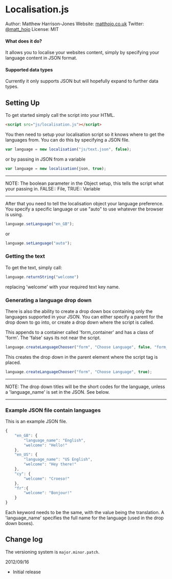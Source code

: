 Localisation.js
========

Author: Matthew Harrison-Jones
Website: [matthojo.co.uk](http://matthojo.co.uk)
Twitter: [@matt_hojo](http://twitter.com/matt_hojo)
License: MIT

#### What does it do?

It allows you to localise your websites content, simply by specifying your language content in JSON format. 

#### Supported data types

Currently it only supports JSON but will hopefully expand to further data types.

## Setting Up
To get started simply call the script into your HTML.
```html
<script src="js/localisation.js"></script>
```
You then need to setup your localisation script so it knows where to get the languages from.
You can do this by specifying a JSON file.
```javascript
var language = new localisation("js/text.json", false);
```
or by passing in JSON from a variable
```javascript
var language = new localisation(json, true);
```
****
NOTE: The boolean parameter in the Object setup, this tells the script what your passing in. FALSE:: File, TRUE:: Variable
****
After that you need to tell the localisation object your language preference.
You specify a specific language or use "auto" to use whatever the browser is using.
```javascript
language.setLanguage("en_GB");
```
or
```javascript
language.setLanguage("auto");
```

### Getting the text
To get the text, simply call:
```javascript
language.returnString("welcome")
```
replacing 'welcome' with your required text key name.

### Generating a language drop down
There is also the ability to create a drop down box containing only the languages supported in your JSON.
You can either specify a parent for the drop down to go into, or create a drop down where the script is called.

This appends to a container called 'form_container' and has a class of 'form'. The 'false' says its not near the script.
```javascript
language.createLanguageChooser("form", "Choose Language", false, "form_container");
```
This creates the drop down in the parent element where the script tag is placed. 
```javascript
language.createLanguageChooser("form", "Choose Language", true);
```
****
NOTE: The drop down titles will be the short codes for the language, unless a 'language_name' is set in the JSON. See below.
****

### Example JSON file contain languages
This is an example JSON file.
```javascript
{
    "en_GB": {
        "language_name": "English",
        "welcome": "Hello!"
    },
    "en_US": {
        "language_name": "US English",
        "welcome": "Hey there!"
    },
    "cy": {
	    "welcome": "Croeso!"
    },
    "fr":{
	    "welcome": "Bonjour!"
    }
}
```
Each keyword needs to be the same, with the value being the translation.
A 'language_name' specifies the full name for the language (used in the drop down boxes).


## Change log
The versioning system is `major.minor.patch`.

2012/09/16

* Initial release